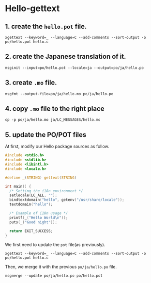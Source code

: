 # Hello-gettext

## 1. create the `hello.pot` file.

``` shell
xgettext --keyword=_ --language=C --add-comments --sort-output -o po/hello.pot hello.c
```
## 2. create the Japanese translation of it.

``` shell
msginit --input=po/hello.pot --locale=ja --output=po/ja/hello.po
```

## 3. create `.mo` file.

``` shell
msgfmt --output-file=po/ja/hello.mo po/ja/hello.po
```

## 4. copy `.mo` file to the right place

``` shell
cp -p po/ja/hello.mo ja/LC_MESSAGES/hello.mo
```
## 5. update the PO/POT files

At first, modify our Hello package sources as follow.

``` C
#include <stdio.h>
#include <stdlib.h>
#include <libintl.h>
#include <locale.h>

#define _(STRING) gettext(STRING)

int main() {
  /* Setting the i18n environment */
  setlocale(LC_ALL, "");
  bindtextdomain("hello", getenv("/usr/share/locale"));
  textdomain("hello");

  /* Example of i18n usage */
  printf(_("Hello World\n"));
  puts(_("Good night"));

  return EXIT_SUCCESS;
}
```

We first need to update the `pot` file(as previously).

``` shell
xgettext --keyword=_ --language=C --add-comments --sort-output -o po/hello.pot hello.c
```

Then, we merge it with the previous `po/ja/hello.po` file.

``` shell
msgmerge --update po/ja/hello.po po/hello.pot
```

